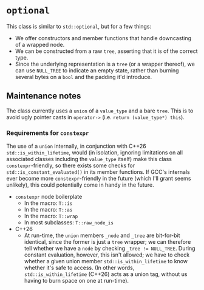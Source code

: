 
# `optional`

This class is similar to `std::optional`, but for a few things:

* We offer constructors and member functions that handle downcasting of a wrapped node.
* We can be constructed from a raw `tree`, asserting that it is of the correct type.
* Since the underlying representation is a `tree` (or a wrapper thereof), we can use `NULL_TREE` to indicate an empty state, rather than burning several bytes on a `bool` and the padding it'd introduce.

## Maintenance notes

The class currently uses a `union` of a `value_type` and a bare `tree`. This is to avoid ugly pointer casts in `operator->` (i.e. `return (value_type*) this`).

### Requirements for `constexpr`

The use of a `union` internally, in conjunction with C++26 `std::is_within_lifetime`, would (in isolation, ignoring limitations on all associated classes including the `value_type` itself) make this class `constexpr`-friendly, so there exists some checks for `std::is_constant_evaluated()` in its member functions. If GCC's internals ever become more `constexpr`-friendly in the future (which I'll grant seems unlikely), this could potentially come in handy in the future.

* `constexpr` node boilerplate
  * In the macro: `T::is`
  * In the macro: `T::as`
  * In the macro: `T::wrap`
  * In most subclasses: `T::raw_node_is`
* C++26
  * At run-time, the `union` members `_node` and `_tree` are bit-for-bit identical, since the former is just a `tree` wrapper; we can therefore tell whether we have a `node` by checking `_tree != NULL_TREE`. During constant evaluation, however, this isn't allowed; we have to check whether a given union member `std::is_within_lifetime` to know whether it's safe to access. (In other words, `std::is_within_lifetime` (C++26) acts as a union tag, without us having to burn space on one at run-time).